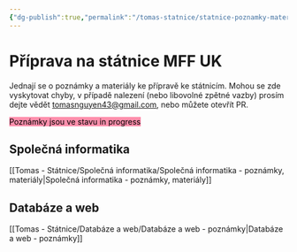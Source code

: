 ```yaml
---
{"dg-publish":true,"permalink":"/tomas-statnice/statnice-poznamky-materialy/","tags":["tomas","gardenEntry","gardenEntry","gardenEntry","gardenEntry","gardenEntry","gardenEntry","gardenEntry","gardenEntry","gardenEntry"],"noteIcon":""}
---
```


# Příprava na státnice MFF UK
Jednají se o poznámky a materiály ke přípravě ke státnicím. Mohou se zde vyskytovat chyby, v případě nalezení (nebo libovolné zpětné vazby) prosím dejte vědět tomasnguyen43@gmail.com, nebo můžete otevřít PR.

<mark style="background: #FF5582A6;">Poznámky jsou ve stavu in progress</mark>

## Společná informatika
[[Tomas - Státnice/Společná informatika/Společná informatika - poznámky, materiály\|Společná informatika - poznámky, materiály]]

## Databáze a web
[[Tomas - Státnice/Databáze a web/Databáze a web - poznámky\|Databáze a web - poznámky]]
